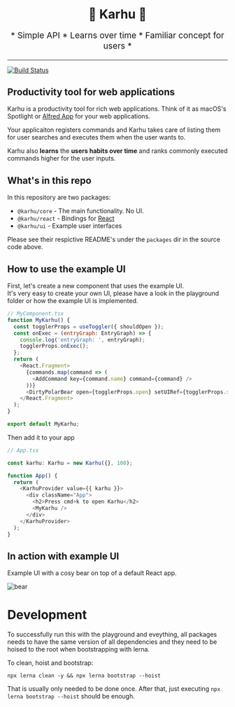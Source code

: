 <h1 align="center">
  🐻 Karhu 🐻
</h1>

<p align="center" style="font-size: 1.2rem;">
* Simple API * Learns over time * Familiar concept for users *
</p>

---

[![Build Status][build-badge]][build]

## Productivity tool for web applications

Karhu is a productivity tool for rich web applications. Think of it as macOS's Spotlight or [Alfred App](https://www.alfredapp.com) for your web applications.

Your applicaiton registers commands and Karhu takes care of listing them for user searches and executes them when the user wants to.

Karhu also **learns** the **users habits over time** and ranks commonly executed
commands higher for the user inputs.

## What's in this repo

In this repository are two packages:

- `@karhu/core` - The main functionality. No UI.
- `@karhu/react` - Bindings for [React](https://reactjs.org)
- `@karhu/ui` - Example user interfaces

Please see their respictive README's under the `packages` dir in the source code above.

## How to use the example UI

First, let's create a new component that uses the example UI.  
It's very easy to create your own UI, please have a look in the playground folder or how
the example UI is implemented.

```js
// MyComponent.tsx
function MyKarhu() {
  const togglerProps = useToggler({ shouldOpen });
  const onExec = (entryGraph: EntryGraph) => {
    console.log('entryGraph: ', entryGraph);
    togglerProps.onExec();
  };
  return (
    <React.Fragment>
      {commands.map(command => (
        <AddCommand key={command.name} command={command} />
      ))}
      <DirtyPolarBear open={togglerProps.open} setUIRef={togglerProps.setUIRef} onExec={onExec} />
    </React.Fragment>
  );
}

export default MyKarhu;
```

Then add it to your app

```js
// App.tsx

const karhu: Karhu = new Karhu({}, 100);

function App() {
  return (
    <KarhuProvider value={{ karhu }}>
      <div className="App">
        <h2>Press cmd+k to open Karhu</h2>
        <MyKarhu />
      </div>
    </KarhuProvider>
  );
}
```

## In action with example UI

Example UI with a cosy bear on top of a default React app.

![bear](https://oskarhane-dropshare-eu.s3-eu-central-1.amazonaws.com/karhu-readme-LHFpVDuniH/karhu-readme.gif)

[build-badge]: https://img.shields.io/travis/oskarhane/karhu.svg?style=flat-square
[build]: https://travis-ci.org/oskarhane/karhu

# Development

To successfully run this with the playground and eveything, all packages needs to have the same
version of all dependencies and they need to be hoised to the root when bootstrapping with lerna.

To clean, hoist and bootstrap:

```
npx lerna clean -y && npx lerna bootstrap --hoist
```

That is usually only needed to be done once.
After that, just executing `npx lerna bootstrap --hoist` should be enough.
